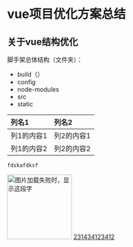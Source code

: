 # vue项目优化方案总结

 ## 关于vue结构优化
  脚手架总体结构（文件夹）：
- build（）
- config
- node-modules
- src
- static
  

 
 
 
 |列名1|列名2|
|:---|:---|
|列1的内容1|列2的内容1|
|列1的内容2|列2的内容2|

```
fdskafdksf
```
<img src="https://github.com/HeTingwei/ReadmeLearn/blob/master/avatar1.jpg" width="150" height="150" alt="图片加载失败时，显示这段字"/>
<a href='https://www.baidu.com'>231434123412</a>
